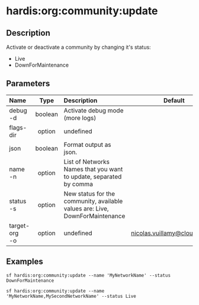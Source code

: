 <!-- This file has been generated with command 'sf hardis:doc:plugin:generate'. Please do not update it manually or it may be overwritten -->
# hardis:org:community:update

## Description

Activate or deactivate a community by changing it's status:

- Live
- DownForMaintenance

## Parameters

| Name              |  Type   | Description                                                                  |             Default             | Required | Options |
|:------------------|:-------:|:-----------------------------------------------------------------------------|:-------------------------------:|:--------:|:-------:|
| debug<br/>-d      | boolean | Activate debug mode (more logs)                                              |                                 |          |         |
| flags-dir         | option  | undefined                                                                    |                                 |          |         |
| json              | boolean | Format output as json.                                                       |                                 |          |         |
| name<br/>-n       | option  | List of Networks Names that you want to update, separated by comma           |                                 |          |         |
| status<br/>-s     | option  | New status for the community, available values are: Live, DownForMaintenance |                                 |          |         |
| target-org<br/>-o | option  | undefined                                                                    | <nicolas.vuillamy@cloudity.com> |          |         |

## Examples

```shell
sf hardis:org:community:update --name 'MyNetworkName' --status DownForMaintenance
```

```shell
sf hardis:org:community:update --name 'MyNetworkName,MySecondNetworkName' --status Live
```


